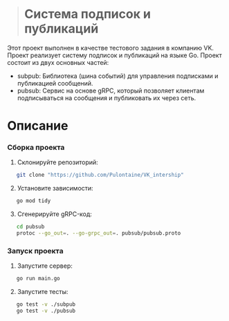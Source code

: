 > # Система подписок и публикаций
Этот проект выполнен в качестве тестового задания в компанию VK.
Проект реализует систему подписок и публикаций на языке Go. Проект состоит из двух основных частей:
- subpub: Библиотека (шина событий) для управления подписками и публикацией сообщений.
- pubsub: Сервис на основе gRPC, который позволяет клиентам подписываться на сообщения и публиковать их через сеть.

# Описание

### Сборка проекта
1. Склонируйте репозиторий:
```bash
   git clone "https://github.com/Pulontaine/VK_intership"
```
2. Установите зависимости:
```bash
   go mod tidy
```
3. Сгенерируйте gRPC-код:
```bash
   cd pubsub
   protoc --go_out=. --go-grpc_out=. pubsub/pubsub.proto
```

### Запуск проекта
1. Запустите сервер:
```bash
   go run main.go
```
2. Запустите тесты:
```bash
   go test -v ./subpub
   go test -v ./pubsub
```

